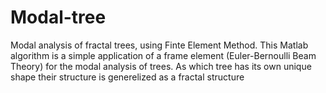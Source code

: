 # Modal-tree
Modal analysis of fractal trees, using Finte Element Method.
This Matlab algorithm is a simple application of a frame element (Euler-Bernoulli Beam Theory) for the modal analysis of trees. As which tree has its own unique shape their structure is generelized as a fractal structure
